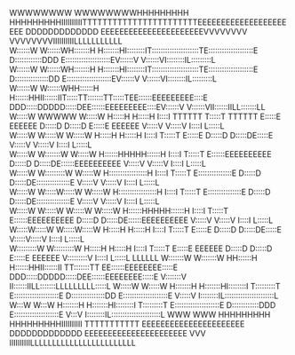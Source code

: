 WWWWWWWW                           WWWWWWWWHHHHHHHHH     HHHHHHHHHIIIIIIIIIITTTTTTTTTTTTTTTTTTTTTTTEEEEEEEEEEEEEEEEEEEEEE     DDDDDDDDDDDDD      EEEEEEEEEEEEEEEEEEEEEEVVVVVVVV           VVVVVVVVIIIIIIIIIILLLLLLLLLLL             
W::::::W                           W::::::WH:::::::H     H:::::::HI::::::::IT:::::::::::::::::::::TE::::::::::::::::::::E     D::::::::::::DDD   E::::::::::::::::::::EV::::::V           V::::::VI::::::::IL:::::::::L             
W::::::W                           W::::::WH:::::::H     H:::::::HI::::::::IT:::::::::::::::::::::TE::::::::::::::::::::E     D:::::::::::::::DD E::::::::::::::::::::EV::::::V           V::::::VI::::::::IL:::::::::L             
W::::::W                           W::::::WHH::::::H     H::::::HHII::::::IIT:::::TT:::::::TT:::::TEE::::::EEEEEEEEE::::E     DDD:::::DDDDD:::::DEE::::::EEEEEEEEE::::EV::::::V           V::::::VII::::::IILL:::::::LL             
 W:::::W           WWWWW           W:::::W   H:::::H     H:::::H    I::::I  TTTTTT  T:::::T  TTTTTT  E:::::E       EEEEEE       D:::::D    D:::::D E:::::E       EEEEEE V:::::V           V:::::V   I::::I    L:::::L               
  W:::::W         W:::::W         W:::::W    H:::::H     H:::::H    I::::I          T:::::T          E:::::E                    D:::::D     D:::::DE:::::E               V:::::V         V:::::V    I::::I    L:::::L               
   W:::::W       W:::::::W       W:::::W     H::::::HHHHH::::::H    I::::I          T:::::T          E::::::EEEEEEEEEE          D:::::D     D:::::DE::::::EEEEEEEEEE      V:::::V       V:::::V     I::::I    L:::::L               
    W:::::W     W:::::::::W     W:::::W      H:::::::::::::::::H    I::::I          T:::::T          E:::::::::::::::E          D:::::D     D:::::DE:::::::::::::::E       V:::::V     V:::::V      I::::I    L:::::L               
     W:::::W   W:::::W:::::W   W:::::W       H:::::::::::::::::H    I::::I          T:::::T          E:::::::::::::::E          D:::::D     D:::::DE:::::::::::::::E        V:::::V   V:::::V       I::::I    L:::::L               
      W:::::W W:::::W W:::::W W:::::W        H::::::HHHHH::::::H    I::::I          T:::::T          E::::::EEEEEEEEEE          D:::::D     D:::::DE::::::EEEEEEEEEE         V:::::V V:::::V        I::::I    L:::::L               
       W:::::W:::::W   W:::::W:::::W         H:::::H     H:::::H    I::::I          T:::::T          E:::::E                    D:::::D     D:::::DE:::::E                    V:::::V:::::V         I::::I    L:::::L               
        W:::::::::W     W:::::::::W          H:::::H     H:::::H    I::::I          T:::::T          E:::::E       EEEEEE       D:::::D    D:::::D E:::::E       EEEEEE        V:::::::::V          I::::I    L:::::L         LLLLLL
         W:::::::W       W:::::::W         HH::::::H     H::::::HHII::::::II      TT:::::::TT      EE::::::EEEEEEEE:::::E     DDD:::::DDDDD:::::DEE::::::EEEEEEEE:::::E         V:::::::V         II::::::IILL:::::::LLLLLLLLL:::::L
          W:::::W         W:::::W          H:::::::H     H:::::::HI::::::::I      T:::::::::T      E::::::::::::::::::::E     D:::::::::::::::DD E::::::::::::::::::::E          V:::::V          I::::::::IL::::::::::::::::::::::L
           W:::W           W:::W           H:::::::H     H:::::::HI::::::::I      T:::::::::T      E::::::::::::::::::::E     D::::::::::::DDD   E::::::::::::::::::::E           V:::V           I::::::::IL::::::::::::::::::::::L
            WWW             WWW            HHHHHHHHH     HHHHHHHHHIIIIIIIIII      TTTTTTTTTTT      EEEEEEEEEEEEEEEEEEEEEE     DDDDDDDDDDDDD      EEEEEEEEEEEEEEEEEEEEEE            VVV            IIIIIIIIIILLLLLLLLLLLLLLLLLLLLLLLL
                                                                                                                                                                                                                                    
